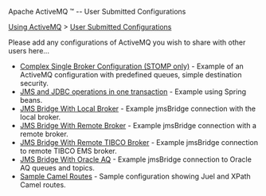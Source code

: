 Apache ActiveMQ ™ -- User Submitted Configurations 

[Using ActiveMQ](using-activemq.html) > [User Submitted Configurations](user-submitted-configurations.html)


Please add any configurations of ActiveMQ you wish to share with other users here...

*   [Complex Single Broker Configuration (STOMP only)](complex-single-broker-configuration-stomp-only.html) \- Example of an ActiveMQ configuration with predefined queues, simple destination security.
*   [JMS and JDBC operations in one transaction](jms-and-jdbc-operations-in-one-transaction.html) \- Example using Spring beans.
*   [JMS Bridge With Local Broker](jms-bridge-with-local-broker.html) \- Example jmsBridge connection with the local broker.
*   [JMS Bridge With Remote Broker](jms-bridge-with-remote-broker.html) \- Example jmsBridge connection with a remote broker.
*   [JMS Bridge With Remote TIBCO Broker](jms-bridge-with-remote-tibco-broker.html) \- Example jmsBridge connection to remote TIBCO EMS broker.
*   [JMS Bridge With Oracle AQ](jms-bridge-with-oracle-aq.html) \- Example jmsBridge connection to Oracle AQ queues and topics.
*   [Sample Camel Routes](sample-camel-routes.html) \- Sample configuration showing Juel and XPath Camel routes.

